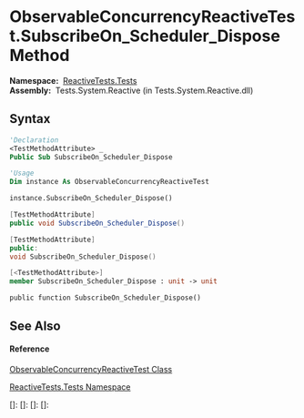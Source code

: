 # ObservableConcurrencyReactiveTest.SubscribeOn\_Scheduler\_Dispose Method

**Namespace:**  [ReactiveTests.Tests](ReactiveTests.Tests\ReactiveTests.Tests.md)  
**Assembly:**  Tests.System.Reactive (in Tests.System.Reactive.dll)

## Syntax

```vb
'Declaration
<TestMethodAttribute> _
Public Sub SubscribeOn_Scheduler_Dispose
```

```vb
'Usage
Dim instance As ObservableConcurrencyReactiveTest

instance.SubscribeOn_Scheduler_Dispose()
```

```csharp
[TestMethodAttribute]
public void SubscribeOn_Scheduler_Dispose()
```

```c++
[TestMethodAttribute]
public:
void SubscribeOn_Scheduler_Dispose()
```

```fsharp
[<TestMethodAttribute>]
member SubscribeOn_Scheduler_Dispose : unit -> unit 
```

```jscript
public function SubscribeOn_Scheduler_Dispose()
```

## See Also

#### Reference

[ObservableConcurrencyReactiveTest Class](ObservableConcurrencyReactiveTest\ObservableConcurrencyReactiveTest.md)

[ReactiveTests.Tests Namespace](ReactiveTests.Tests\ReactiveTests.Tests.md)

[]: 
[]: 
[]: 
[]: 